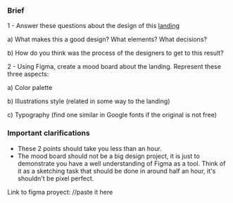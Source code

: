### **Brief**

1 - Answer these questions about the design of this [landing](https://kukla-kit.wannathis.one/)

a) What makes this a good design? What elements? What decisions?

b) How do you think was the process of the designers to get to this result?

2 - Using Figma, create a mood board about the landing. Represent these three aspects:

a) Color palette

b) Illustrations style (related in some way to the landing)

c) Typography (find one similar in Google fonts if the original is not free)

### **Important clarifications**

- These 2 points should take you less than an hour.
- The mood board should not be a big design project, it is just to demonstrate you have a well understanding of Figma as a tool. Think of it as a sketching task that should be done in around half an hour, it's shouldn't be pixel perfect.

Link to figma proyect: //paste it here
